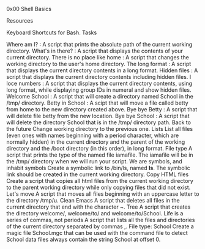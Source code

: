 0x00 Shell Basics

Resources

Keyboard Shortcuts for Bash.
Tasks

Where am I? : A script that prints the absolute path of the current working directory.
What's in there? : A script that displays the contents of your current directory.
There is no place like home : A script that changes the working directory to the user's home directory.
The long format : A script that displays the current directory contents in a long format.
Hidden files : A script that displays the current directory contents including hidden files.
I loce numbers : A script that displays the current directory contents, using long format, while displaying group IDs in numeral and show hidden files.
Welcome School : A script that will create a directory named School in the /tmp/ directory.
Betty in School : A scipt that will move a file called betty from home to the new directory created above.
Bye bye Betty : A script that will delete file betty from the new location.
Bye bye School : A script that will delete the directory School that is in the /tmp/ directory path.
Back to the future Change working directory to the previous one.
Lists List all files (even ones with names beginning with a period character, which are normally hidden) in the current directory and the parent of the working directory and the /boot directory (in this order), in long format.
File type A script that prints the type of the named file iamafile. The iamafile will be in the /tmp/ directory when we will run your script.
We are symbols, and inhabit symbols Create a symbolic link to /bin/ls, named __ls__. The symbolic link should be created in the current working directory.
Copy HTML files Create a script that copies all html files from the current working directory to the parent working directory while only copying files that did not exist.
Let's move A script that moves all files beginning with an uppercase letter to the directory /tmp/u.
Clean Emacs A script that deletes all files in the current directory that end with the character ~.
Tree A script that creates the directory welcome/, welcome/to/ and welcome/to/School.
Life is a series of commas, not periods A script that lists all the files and directories of the current directory separated by commas ,.
File type: School Create a magic file School.mgc that can be used with the command file to detect School data files always contain the string School at offset 0.
